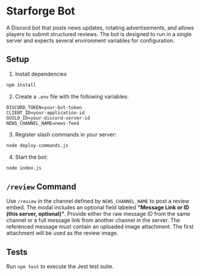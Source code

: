 # Starforge Bot

A Discord bot that posts news updates, rotating advertisements, and allows players to submit structured reviews. The bot is designed to run in a single server and expects several environment variables for configuration.

## Setup

1. Install dependencies

```bash
npm install
```

2. Create a `.env` file with the following variables:

```
DISCORD_TOKEN=your-bot-token
CLIENT_ID=your-application-id
GUILD_ID=your-discord-server-id
NEWS_CHANNEL_NAME=news-feed
```

3. Register slash commands in your server:

```bash
node deploy-commands.js
```

4. Start the bot:

```bash
node index.js
```

## `/review` Command

Use `/review` in the channel defined by `NEWS_CHANNEL_NAME` to post a review embed. The modal includes an optional field labeled **"Message Link or ID (this server, optional)"**.
Provide either the raw message ID from the same channel or a full message link from another channel in the server. The referenced message must contain an uploaded image attachment. The first attachment will be used as the review image.

## Tests

Run `npm test` to execute the Jest test suite.
